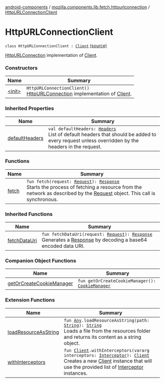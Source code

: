 [android-components](../../index.md) / [mozilla.components.lib.fetch.httpurlconnection](../index.md) / [HttpURLConnectionClient](./index.md)

# HttpURLConnectionClient

`class HttpURLConnectionClient : `[`Client`](../../mozilla.components.concept.fetch/-client/index.md) [(source)](https://github.com/mozilla-mobile/android-components/blob/master/components/lib/fetch-httpurlconnection/src/main/java/mozilla/components/lib/fetch/httpurlconnection/HttpURLConnectionClient.kt#L26)

[HttpURLConnection](https://developer.android.com/reference/java/net/HttpURLConnection.html) implementation of [Client](../../mozilla.components.concept.fetch/-client/index.md).

### Constructors

| Name | Summary |
|---|---|
| [&lt;init&gt;](-init-.md) | `HttpURLConnectionClient()`<br>[HttpURLConnection](https://developer.android.com/reference/java/net/HttpURLConnection.html) implementation of [Client](../../mozilla.components.concept.fetch/-client/index.md). |

### Inherited Properties

| Name | Summary |
|---|---|
| [defaultHeaders](../../mozilla.components.concept.fetch/-client/default-headers.md) | `val defaultHeaders: `[`Headers`](../../mozilla.components.concept.fetch/-headers/index.md)<br>List of default headers that should be added to every request unless overridden by the headers in the request. |

### Functions

| Name | Summary |
|---|---|
| [fetch](fetch.md) | `fun fetch(request: `[`Request`](../../mozilla.components.concept.fetch/-request/index.md)`): `[`Response`](../../mozilla.components.concept.fetch/-response/index.md)<br>Starts the process of fetching a resource from the network as described by the [Request](../../mozilla.components.concept.fetch/-request/index.md) object. This call is synchronous. |

### Inherited Functions

| Name | Summary |
|---|---|
| [fetchDataUri](../../mozilla.components.concept.fetch/-client/fetch-data-uri.md) | `fun fetchDataUri(request: `[`Request`](../../mozilla.components.concept.fetch/-request/index.md)`): `[`Response`](../../mozilla.components.concept.fetch/-response/index.md)<br>Generates a [Response](../../mozilla.components.concept.fetch/-response/index.md) by decoding a base64 encoded data URI. |

### Companion Object Functions

| Name | Summary |
|---|---|
| [getOrCreateCookieManager](get-or-create-cookie-manager.md) | `fun getOrCreateCookieManager(): `[`CookieManager`](https://developer.android.com/reference/java/net/CookieManager.html) |

### Extension Functions

| Name | Summary |
|---|---|
| [loadResourceAsString](../../mozilla.components.support.test.file/kotlin.-any/load-resource-as-string.md) | `fun `[`Any`](https://kotlinlang.org/api/latest/jvm/stdlib/kotlin/-any/index.html)`.loadResourceAsString(path: `[`String`](https://kotlinlang.org/api/latest/jvm/stdlib/kotlin/-string/index.html)`): `[`String`](https://kotlinlang.org/api/latest/jvm/stdlib/kotlin/-string/index.html)<br>Loads a file from the resources folder and returns its content as a string object. |
| [withInterceptors](../../mozilla.components.concept.fetch.interceptor/with-interceptors.md) | `fun `[`Client`](../../mozilla.components.concept.fetch/-client/index.md)`.withInterceptors(vararg interceptors: `[`Interceptor`](../../mozilla.components.concept.fetch.interceptor/-interceptor/index.md)`): `[`Client`](../../mozilla.components.concept.fetch/-client/index.md)<br>Creates a new [Client](../../mozilla.components.concept.fetch/-client/index.md) instance that will use the provided list of [Interceptor](../../mozilla.components.concept.fetch.interceptor/-interceptor/index.md) instances. |
